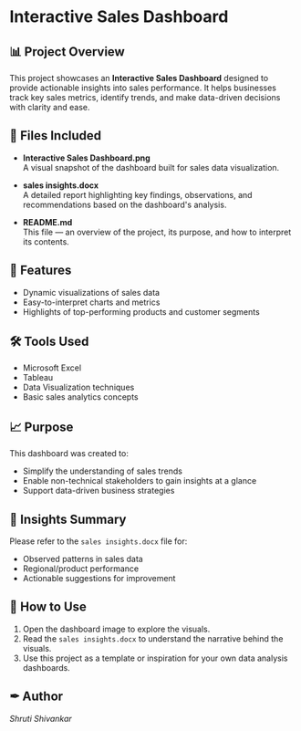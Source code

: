 # Interactive Sales Dashboard

## 📊 Project Overview

This project showcases an **Interactive Sales Dashboard** designed to provide actionable insights into sales performance. It helps businesses track key sales metrics, identify trends, and make data-driven decisions with clarity and ease.

## 🧩 Files Included

- **Interactive Sales Dashboard.png**  
  A visual snapshot of the dashboard built for sales data visualization.

- **sales insights.docx**  
  A detailed report highlighting key findings, observations, and recommendations based on the dashboard's analysis.

- **README.md**  
  This file — an overview of the project, its purpose, and how to interpret its contents.

## 🚀 Features

- Dynamic visualizations of sales data  
- Easy-to-interpret charts and metrics  
- Highlights of top-performing products and customer segments

## 🛠 Tools Used

- Microsoft Excel
- Tableau
- Data Visualization techniques
- Basic sales analytics concepts

## 📈 Purpose

This dashboard was created to:
- Simplify the understanding of sales trends
- Enable non-technical stakeholders to gain insights at a glance
- Support data-driven business strategies

## 🧠 Insights Summary

Please refer to the `sales insights.docx` file for:
- Observed patterns in sales data
- Regional/product performance
- Actionable suggestions for improvement

## 🔗 How to Use

1. Open the dashboard image to explore the visuals.
2. Read the `sales insights.docx` to understand the narrative behind the visuals.
3. Use this project as a template or inspiration for your own data analysis dashboards.

## ✒ Author 
*Shruti Shivankar*
